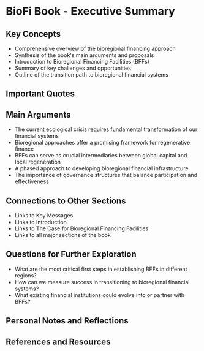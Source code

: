 # BioFi Book - Executive Summary

## Key Concepts
- Comprehensive overview of the bioregional financing approach
- Synthesis of the book's main arguments and proposals
- Introduction to Bioregional Financing Facilities (BFFs)
- Summary of key challenges and opportunities
- Outline of the transition path to bioregional financial systems

## Important Quotes

## Main Arguments
- The current ecological crisis requires fundamental transformation of our financial systems
- Bioregional approaches offer a promising framework for regenerative finance
- BFFs can serve as crucial intermediaries between global capital and local regeneration
- A phased approach to developing bioregional financial infrastructure
- The importance of governance structures that balance participation and effectiveness

## Connections to Other Sections
- Links to Key Messages
- Links to Introduction
- Links to The Case for Bioregional Financing Facilities
- Links to all major sections of the book

## Questions for Further Exploration
- What are the most critical first steps in establishing BFFs in different regions?
- How can we measure success in transitioning to bioregional financial systems?
- What existing financial institutions could evolve into or partner with BFFs?

## Personal Notes and Reflections

## References and Resources 